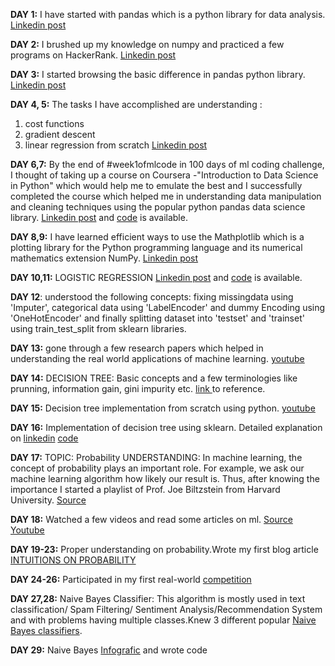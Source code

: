 
**DAY 1:**
I have started with pandas  which is a python library for data  analysis.
[Linkedin post](https://www.linkedin.com/feed/update/urn:li:activity:6427904572823560192)


**DAY 2:**
I brushed up my knowledge on numpy  and practiced a few programs on HackerRank.
[Linkedin post](https://www.linkedin.com/feed/update/urn:li:activity:6428299354876014592)


**DAY 3:**
 I started browsing the basic difference in pandas python library.
 [Linkedin post](https://www.linkedin.com/feed/update/urn:li:activity:6428684475894456320)
 
 
**DAY 4, 5:**
The tasks I have accomplished are understanding :
1. cost functions
2. gradient descent
3. linear regression from scratch
[Linkedin post]( https://www.linkedin.com/feed/update/urn:li:activity:6429363029376360448)
 
 
 **DAY 6,7:**
By the end of #week1ofmlcode in 100 days of ml coding challenge,  I thought of taking up a course on Coursera -"Introduction to Data Science in Python" which would help me to emulate the best and I successfully completed the course which helped me in understanding data manipulation and cleaning techniques using the popular python pandas data science library.
[Linkedin post](https://www.linkedin.com/feed/update/urn:li:activity:6430117806284599296) and 
[code](https://lnkd.in/fR9hbRm) is available.


**DAY 8,9:**
I have learned efficient ways to use the Mathplotlib which is a plotting library for the Python programming language and its numerical mathematics extension NumPy.
[Linkedin post](https://www.linkedin.com/feed/update/urn:li:activity:6430850443429154816)


**DAY 10,11:**
LOGISTIC REGRESSION
[Linkedin post](https://www.linkedin.com/feed/update/urn:li:activity:6432501259634343936) and 
[code]( https://lnkd.in/fhy7TW3) is available.


**DAY 12**:
understood the following concepts:
fixing missingdata using 'Imputer', categorical data using 'LabelEncoder' and dummy Encoding using 'OneHotEncoder' and finally splitting dataset into 'testset' and 'trainset' using train_test_split from sklearn libraries.


**DAY 13:**
gone through a few research papers which helped in understanding the real world applications of machine learning.
[ youtube](https://www.youtube.com/watch?v=SHTOI0KtZnU)


**DAY 14:**
DECISION TREE: Basic concepts and a few terminologies like prunning, information gain, gini impurity etc.
[link ](https://towardsdatascience.com/decision-trees-in-machine-learning-641b9c4e8052)to reference.


**DAY 15:**
Decision tree implementation from scratch using python.
[youtube](https://www.youtube.com/watch?v=qDcl-FRnwSU&t=2440s)


**DAY 16:**
Implementation of decision tree using sklearn.
Detailed explanation on [linkedin]( https://www.linkedin.com/feed/update/urn:li:activity:6435936765810446336)
   [code](https://github.com/neha-duggirala/100DaysOfMLCode/blob/master/decision_tree1.ipynb)


**DAY 17:**
TOPIC: Probability
UNDERSTANDING: In machine learning, the concept of probability plays an important role. For example, we ask our machine learning algorithm how likely our result is. Thus, after knowing the importance I started a playlist of Prof. Joe Biltzstein from Harvard University.
[Source]( https://www.youtube.com/watch?v=KbB0FjPg0mw&list=PL2SOU6wwxB0uwwH80KTQ6ht66KWxbzTIo)


**DAY 18:**
Watched a few videos and read some articles on ml.
[Source](https://docs.microsoft.com/en-us/azure/machine-learning/studio/data-science-for-beginners-the-5-questions-data-science-answers)
[Youtube ](https://www.youtube.com/watch?v=LQEyK4POowk)

**DAY 19-23:**
Proper understanding on probability.Wrote my first blog article [INTUITIONS ON PROBABILITY](http://thrivetoknow.blogspot.com/2018/08/intuitions-on-probability.html)


**DAY 24-26:**
Participated in my first real-world [competition](https://www.machinehack.com/course/predicting-house-prices-in-bengaluru/?renew)

**DAY 27,28:**
Naive Bayes Classifier:
This algorithm is mostly used in text classification/ Spam Filtering/ Sentiment Analysis/Recommendation System and with problems having multiple classes.Knew 3 different popular [Naive Bayes classifiers](https://www.analyticsvidhya.com/blog/2017/09/naive-bayes-explained/
).


**DAY 29:**
Naive Bayes [Infografic](https://www.linkedin.com/feed/update/urn:li:activity:6441790742829588480) and wrote code
